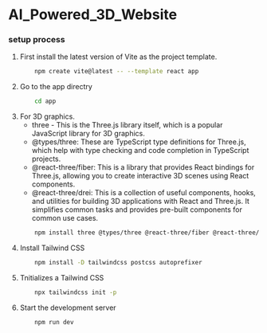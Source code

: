 ﻿# AI_Powered_3D_Website

### setup process
1. First install the latest version of Vite as the project template.
    ``` bash
        npm create vite@latest -- --template react app
    ```
2. Go to the app directry
    ```bash
        cd app
    ```
3. For 3D graphics.
    - three  - This is the Three.js library itself, which is a popular JavaScript library for 3D graphics.
    - @types/three: These are TypeScript type definitions for Three.js, which help with type checking and code completion in TypeScript projects.
    - @react-three/fiber: This is a library that provides React bindings for Three.js, allowing you to create interactive 3D scenes using React components.
    - @react-three/drei: This is a collection of useful components, hooks, and utilities for building 3D applications with React and Three.js. It simplifies common tasks and provides pre-built components for common use cases.
    ```bash 
        npm install three @types/three @react-three/fiber @react-three/drei math valtio react-color framer-motion
    ```
4. Install Tailwind CSS
    ```bash 
        npm install -D tailwindcss postcss autoprefixer
    ```
5. Tnitializes a Tailwind CSS 
    ```bash 
        npx tailwindcss init -p
    ```
6. Start the development server
    ```bash
        npm run dev
    ```
